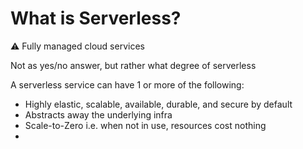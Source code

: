 # What is Serverless?

<aside>
⚠️ Fully managed cloud services

</aside>

Not as yes/no answer, but rather what degree of serverless

A serverless service can have 1 or more of the following:

- Highly elastic, scalable, available, durable, and secure by default
- Abstracts away the underlying infra
- Scale-to-Zero i.e. when not in use, resources cost nothing
-